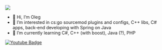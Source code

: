 <img src="https://media4.giphy.com/media/Dh5q0sShxgp13DwrvG/giphy.gif?cid=ecf05e47bpkt4qxabndm5k1lkxnorzbqwdrezomkr9wxk0iy&rid=giphy.gif&ct=g">

- 👋 Hi, I’m Oleg
- 👀 I’m interested in cs:go sourcemod plugins and configs, C++ libs, C# apps, back-end developing with Spring on Java
- 🌱 I’m currently learning C#, C++ (with boost), Java (?), PHP

<div id="badges">
  <a href="[your-youtube-URL](https://www.youtube.com/channel/UCLr5elZqQ7EwVUw-iyJfWbg)">
    <img src="https://img.shields.io/badge/YouTube-red?style=for-the-badge&logo=youtube&logoColor=white" alt="Youtube Badge"/>
  </a>
</div>

<!---
tokKurumi/tokKurumi is a ✨ special ✨ repository because its `README.md` (this file) appears on your GitHub profile.
You can click the Preview link to take a look at your changes.
--->
